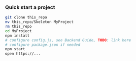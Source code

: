 ### Quick start a project

```bash
git clone this_repo
mv this_repo/Skeleton MyProject
rm this_repo
cd MyProject
npm install
# configure config.js, see Backend Guide, TODO: link here
# configure package.json if needed
npm start
open https://...
```

